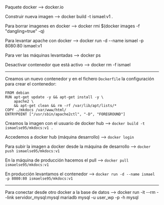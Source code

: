 Paquete docker --> docker.io

Construir nueva imagen --> docker build -t ismael:v1 .

Para borrar imagenes <none> en docker --> docker rmi $(docker images -f "dangling=true" -q)

Para levantar apache con docker --> docker run -d --name ismael -p 8080:80 ismael:v1

Para ver las máquinas levantadas --> docker ps

Desactivar contenedor que está activo --> docker rm -f ismael

----------------------------------------

Creamos un nuevo contenedor y en el fichero `Dockerfile` la configuración para crear el contenedor:

~~~
FROM debian
RUN apt-get update -y && apt-get install -y \
    apache2 \
    && apt-get clean && rm -rf /var/lib/apt/lists/*
COPY ./mkdocs /var/www/html/
ENTRYPOINT ["/usr/sbin/apache2ctl", "-D", "FOREGROUND"]
~~~

Creamos la imagen con el usuario de docker hub --> `docker build -t ismaelse95/mkdocs:v1 .`

Accedemos a docker hub (máquina desarrollo) --> `docker login`

Para subir la imagen a docker desde la máquina de desarrollo --> `docker push ismaelse95/mkdocs:v1`

En la máquina de producción hacemos el pull --> `docker pull ismaelse95/mkdocs:v1`

En producción levantamos el contenedor --> `docker run -d --name ismael -p 8080:80 ismaelse95/mkdocs:v1`

-------------------------------------------------

Para conectar desde otro docker a la base de datos --> docker run -it --rm --link servidor_mysql:mysql mariadb mysql -u user_wp -p -h mysql